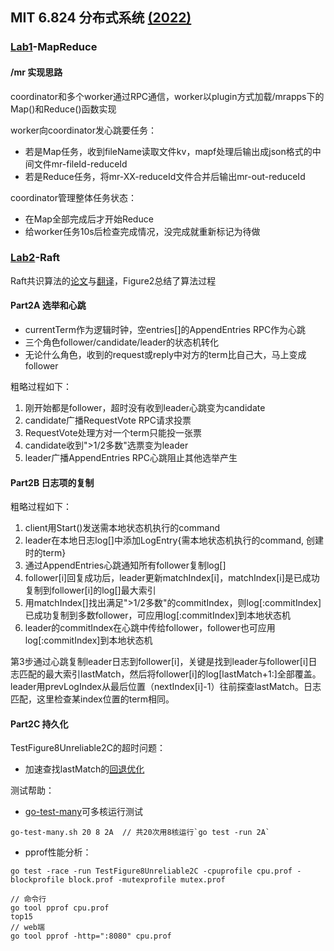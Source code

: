 ## MIT 6.824 分布式系统 [(2022)](http://nil.csail.mit.edu/6.824/2022/schedule.html)

### [Lab1](http://nil.csail.mit.edu/6.824/2022/labs/lab-mr.html)-MapReduce

#### /mr 实现思路

coordinator和多个worker通过RPC通信，worker以plugin方式加载/mrapps下的Map()和Reduce()函数实现

worker向coordinator发心跳要任务：
- 若是Map任务，收到fileName读取文件kv，mapf处理后输出成json格式的中间文件mr-fileId-reduceId
- 若是Reduce任务，将mr-XX-reduceId文件合并后输出mr-out-reduceId

coordinator管理整体任务状态：
- 在Map全部完成后才开始Reduce
- 给worker任务10s后检查完成情况，没完成就重新标记为待做

### [Lab2](http://nil.csail.mit.edu/6.824/2022/labs/lab-raft.html)-Raft

Raft共识算法的[论文](https://pdos.csail.mit.edu/6.824/papers/raft-extended.pdf)与[翻译](https://github.com/maemual/raft-zh_cn/blob/master/raft-zh_cn.md)，Figure2总结了算法过程

#### Part2A 选举和心跳
- currentTerm作为逻辑时钟，空entries[]的AppendEntries RPC作为心跳
- 三个角色follower/candidate/leader的状态机转化
- 无论什么角色，收到的request或reply中对方的term比自己大，马上变成follower

粗略过程如下：
1. 刚开始都是follower，超时没有收到leader心跳变为candidate
2. candidate广播RequestVote RPC请求投票
3. RequestVote处理方对一个term只能投一张票
4. candidate收到">1/2多数"选票变为leader
5. leader广播AppendEntries RPC心跳阻止其他选举产生

#### Part2B 日志项的复制

粗略过程如下：
1. client用Start()发送需本地状态机执行的command
2. leader在本地日志log[]中添加LogEntry{需本地状态机执行的command, 创建时的term}
3. 通过AppendEntries心跳通知所有follower复制log[]
4. follower[i]回复成功后，leader更新matchIndex[i]，matchIndex[i]是已成功复制到follower[i]的log[]最大索引
5. 用matchIndex[]找出满足">1/2多数"的commitIndex，则log[:commitIndex]已成功复制到多数follower，可应用log[:commitIndex]到本地状态机
6. leader的commitIndex在心跳中传给follower，follower也可应用log[:commitIndex]到本地状态机

第3步通过心跳复制leader日志到follower[i]，关键是找到leader与follower[i]日志匹配的最大索引lastMatch，然后将follower[i]的log[lastMatch+1:]全部覆盖。leader用prevLogIndex从最后位置（nextIndex[i]-1）往前探查lastMatch。日志匹配，这里检查某index位置的term相同。

#### Part2C 持久化
TestFigure8Unreliable2C的超时问题：
- 加速查找lastMatch的[回退优化](https://thesquareplanet.com/blog/students-guide-to-raft/#an-aside-on-optimizations)

测试帮助： 
- [go-test-many](https://gist.github.com/smilingpoplar/793cb88ff29bff65bdb1a78d49f4cfdd)可多核运行测试
```
go-test-many.sh 20 8 2A  // 共20次用8核运行`go test -run 2A`
```
- pprof性能分析：
```
go test -race -run TestFigure8Unreliable2C -cpuprofile cpu.prof -blockprofile block.prof -mutexprofile mutex.prof

// 命令行
go tool pprof cpu.prof
top15
// web端
go tool pprof -http=":8080" cpu.prof
```
